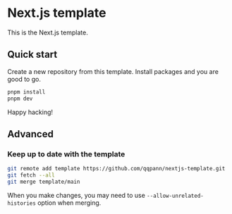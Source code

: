 # Next.js template

This is the Next.js template.

## Quick start

Create a new repository from this template.
Install packages and you are good to go.

```sh
pnpm install
pnpm dev
```

Happy hacking!

## Advanced

### Keep up to date with the template

```sh
git remote add template https://github.com/qqpann/nextjs-template.git
git fetch --all
git merge template/main
```

When you make changes, you may need to use `--allow-unrelated-histories` option when merging.
